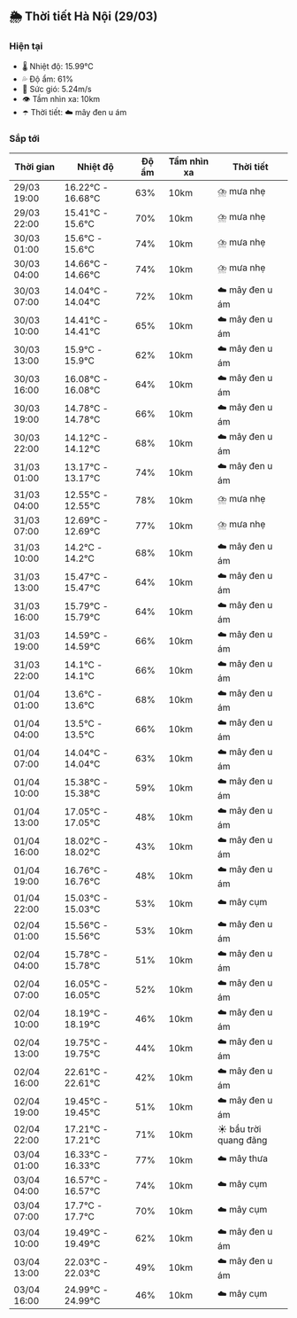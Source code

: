 ## 🌦️ Thời tiết Hà Nội (29/03)

### Hiện tại

- 🌡️ Nhiệt độ: 15.99℃
- 💦 Độ ẩm: 61%
- 💨 Sức gió: 5.24m/s
- 👁️ Tầm nhìn xa: 10km
- ☂️ Thời tiết: ☁️ mây đen u ám

### Sắp tới

| Thời gian | Nhiệt độ | Độ ẩm | Tầm nhìn xa | Thời tiết |
| --- | --- | --- | --- | --- |
| 29/03 19:00 | 16.22℃ - 16.68℃ | 63% | 10km | ⛈️ mưa nhẹ |
| 29/03 22:00 | 15.41℃ - 15.6℃ | 70% | 10km | ⛈️ mưa nhẹ |
| 30/03 01:00 | 15.6℃ - 15.6℃ | 74% | 10km | ⛈️ mưa nhẹ |
| 30/03 04:00 | 14.66℃ - 14.66℃ | 74% | 10km | ⛈️ mưa nhẹ |
| 30/03 07:00 | 14.04℃ - 14.04℃ | 72% | 10km | ☁️ mây đen u ám |
| 30/03 10:00 | 14.41℃ - 14.41℃ | 65% | 10km | ☁️ mây đen u ám |
| 30/03 13:00 | 15.9℃ - 15.9℃ | 62% | 10km | ☁️ mây đen u ám |
| 30/03 16:00 | 16.08℃ - 16.08℃ | 64% | 10km | ☁️ mây đen u ám |
| 30/03 19:00 | 14.78℃ - 14.78℃ | 66% | 10km | ☁️ mây đen u ám |
| 30/03 22:00 | 14.12℃ - 14.12℃ | 68% | 10km | ☁️ mây đen u ám |
| 31/03 01:00 | 13.17℃ - 13.17℃ | 74% | 10km | ☁️ mây đen u ám |
| 31/03 04:00 | 12.55℃ - 12.55℃ | 78% | 10km | ⛈️ mưa nhẹ |
| 31/03 07:00 | 12.69℃ - 12.69℃ | 77% | 10km | ⛈️ mưa nhẹ |
| 31/03 10:00 | 14.2℃ - 14.2℃ | 68% | 10km | ☁️ mây đen u ám |
| 31/03 13:00 | 15.47℃ - 15.47℃ | 64% | 10km | ☁️ mây đen u ám |
| 31/03 16:00 | 15.79℃ - 15.79℃ | 64% | 10km | ☁️ mây đen u ám |
| 31/03 19:00 | 14.59℃ - 14.59℃ | 66% | 10km | ☁️ mây đen u ám |
| 31/03 22:00 | 14.1℃ - 14.1℃ | 66% | 10km | ☁️ mây đen u ám |
| 01/04 01:00 | 13.6℃ - 13.6℃ | 68% | 10km | ☁️ mây đen u ám |
| 01/04 04:00 | 13.5℃ - 13.5℃ | 66% | 10km | ☁️ mây đen u ám |
| 01/04 07:00 | 14.04℃ - 14.04℃ | 63% | 10km | ☁️ mây đen u ám |
| 01/04 10:00 | 15.38℃ - 15.38℃ | 59% | 10km | ☁️ mây đen u ám |
| 01/04 13:00 | 17.05℃ - 17.05℃ | 48% | 10km | ☁️ mây đen u ám |
| 01/04 16:00 | 18.02℃ - 18.02℃ | 43% | 10km | ☁️ mây đen u ám |
| 01/04 19:00 | 16.76℃ - 16.76℃ | 48% | 10km | ☁️ mây đen u ám |
| 01/04 22:00 | 15.03℃ - 15.03℃ | 53% | 10km | ☁️ mây cụm |
| 02/04 01:00 | 15.56℃ - 15.56℃ | 53% | 10km | ☁️ mây đen u ám |
| 02/04 04:00 | 15.78℃ - 15.78℃ | 51% | 10km | ☁️ mây đen u ám |
| 02/04 07:00 | 16.05℃ - 16.05℃ | 52% | 10km | ☁️ mây đen u ám |
| 02/04 10:00 | 18.19℃ - 18.19℃ | 46% | 10km | ☁️ mây đen u ám |
| 02/04 13:00 | 19.75℃ - 19.75℃ | 44% | 10km | ☁️ mây đen u ám |
| 02/04 16:00 | 22.61℃ - 22.61℃ | 42% | 10km | ☁️ mây đen u ám |
| 02/04 19:00 | 19.45℃ - 19.45℃ | 51% | 10km | ☁️ mây đen u ám |
| 02/04 22:00 | 17.21℃ - 17.21℃ | 71% | 10km | ☀️ bầu trời quang đãng |
| 03/04 01:00 | 16.33℃ - 16.33℃ | 77% | 10km | ☁️ mây thưa |
| 03/04 04:00 | 16.57℃ - 16.57℃ | 74% | 10km | ☁️ mây cụm |
| 03/04 07:00 | 17.7℃ - 17.7℃ | 70% | 10km | ☁️ mây cụm |
| 03/04 10:00 | 19.49℃ - 19.49℃ | 62% | 10km | ☁️ mây đen u ám |
| 03/04 13:00 | 22.03℃ - 22.03℃ | 49% | 10km | ☁️ mây đen u ám |
| 03/04 16:00 | 24.99℃ - 24.99℃ | 46% | 10km | ☁️ mây cụm |
